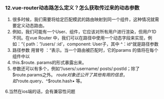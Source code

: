 ### 12.vue-router动态路怎么定义？怎么获取传过来的动态参数

1. ﻿﻿﻿很多时候，我们需要将给定匹配模武的路由映射到同一个组件，这种情况就需要定义动态路由。
2. ﻿﻿﻿例如，我们可能有一个User、组件，它应该对所有用户进行渲染，但用户1D不同。在vue Router 中，我们可以在路径中使用一个动态字段来实现，例如：“{ path：“/users/ :id'，component: User子，其中
    ^：id^就是路径参数
3. ﻿﻿﻿路径参数 用冒号 ：“表示。当一个路由被匹配时，它的params 的值将在每个组件中以
4. this.$route. params的形式暴露出来。
5. ﻿﻿﻿参数还可以有多个，例如“/users/:username/ posts/:postId；除了$route.params之外。 $route对象还公开了其他有用的信息，如‘$route.query、^$route.hash• 等。

6.当然在ios端的话，会有兼容性问题
